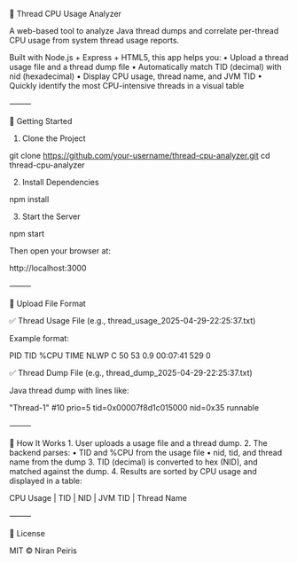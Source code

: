🧵 Thread CPU Usage Analyzer

A web-based tool to analyze Java thread dumps and correlate per-thread CPU usage from system thread usage reports.

Built with Node.js + Express + HTML5, this app helps you:
	•	Upload a thread usage file and a thread dump file
	•	Automatically match TID (decimal) with nid (hexadecimal)
	•	Display CPU usage, thread name, and JVM TID
	•	Quickly identify the most CPU-intensive threads in a visual table

⸻

🚀 Getting Started

1. Clone the Project

git clone https://github.com/your-username/thread-cpu-analyzer.git
cd thread-cpu-analyzer

2. Install Dependencies

npm install

3. Start the Server

npm start

Then open your browser at:

http://localhost:3000

⸻

📂 Upload File Format

✅ Thread Usage File (e.g., thread_usage_2025-04-29-22:25:37.txt)

Example format:

 PID     TID %CPU     TIME NLWP  C
  50      53  0.9 00:07:41  529  0

✅ Thread Dump File (e.g., thread_dump_2025-04-29-22:25:37.txt)

Java thread dump with lines like:

"Thread-1" #10 prio=5 tid=0x00007f8d1c015000 nid=0x35 runnable

⸻

🧠 How It Works
	1.	User uploads a usage file and a thread dump.
	2.	The backend parses:
	•	TID and %CPU from the usage file
	•	nid, tid, and thread name from the dump
	3.	TID (decimal) is converted to hex (NID), and matched against the dump.
	4.	Results are sorted by CPU usage and displayed in a table:

CPU Usage | TID | NID | JVM TID | Thread Name

⸻

📜 License

MIT © Niran Peiris